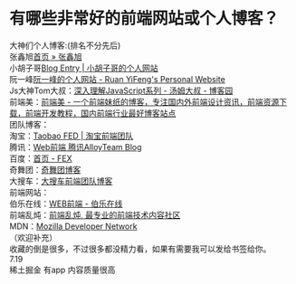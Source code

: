 # 有哪些非常好的前端网站或个人博客？

大神们个人博客:(排名不分先后)  
张鑫旭[首页 » 张鑫旭](http://www.zhangxinxu.com/)  
小胡子哥[Blog Entry | 小胡子哥的个人网站](http://www.barretlee.com/entry/)  
阮一峰[阮一峰的个人网站 - Ruan YiFeng's Personal Website](http://www.ruanyifeng.com/home.html)  
Js大神Tom大叔：[深入理解JavaScript系列 - 汤姆大叔 - 博客园](http://www.cnblogs.com/TomXu/archive/2011/12/15/2288411.html)  
前端美：[前端美 - 一个前端妹纸的博客，专注国内外前端设计资讯，前端资源下载，前端开发教程，国内前端行业最好博客站点](http://www.qianduanmei.com/)  
团队博客：  
淘宝：[Taobao FED | 淘宝前端团队](http://taobaofed.org/)  
腾讯：[Web前端 腾讯AlloyTeam Blog](http://www.alloyteam.com/)  
百度：[首页 - FEX](http://fex.baidu.com/)  
奇舞团：[奇舞团博客](http://www.75team.com/)  
大搜车：[大搜车前端团队博客](http://f2e.souche.com/blog/)  
前端网站：  
伯乐在线：[WEB前端 - 伯乐在线](http://web.jobbole.com/)  
前端乱炖：[前端乱炖, 最专业的前端技术内容社区](http://www.html-js.com/)  
MDN：[Mozilla Developer Network](https://developer.mozilla.org/en-US/)  
（欢迎补充）  
收藏的倒是很多，不过很多都没精力看，如果有需要我可以发给书签给你。  
7.19  
稀土掘金 有app 内容质量很高